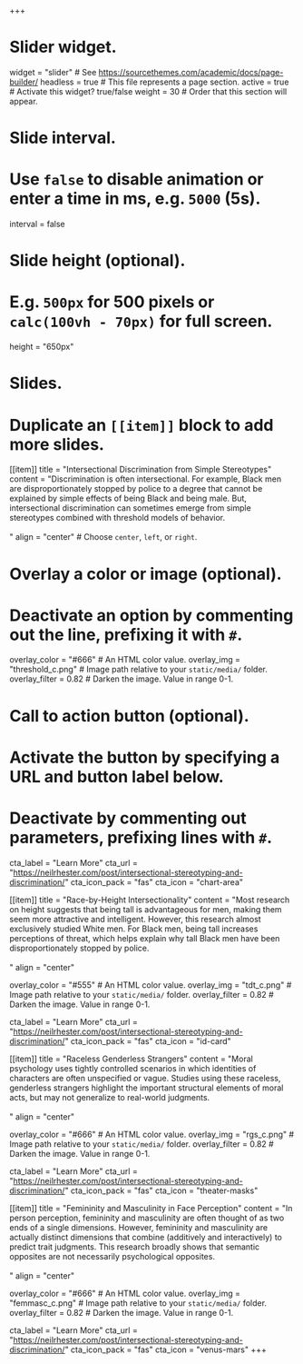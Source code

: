 +++
# Slider widget.
widget = "slider"  # See https://sourcethemes.com/academic/docs/page-builder/
headless = true  # This file represents a page section.
active = true  # Activate this widget? true/false
weight = 30  # Order that this section will appear.

# Slide interval.
# Use `false` to disable animation or enter a time in ms, e.g. `5000` (5s).
interval = false

# Slide height (optional).
# E.g. `500px` for 500 pixels or `calc(100vh - 70px)` for full screen.
height = "650px"

# Slides.
# Duplicate an `[[item]]` block to add more slides.
[[item]]
  title = "Intersectional Discrimination from Simple Stereotypes"
  content = "Discrimination is often intersectional. For example, Black men are disproportionately stopped by police to a degree that cannot be explained by simple effects of being Black and being male. But, intersectional discrimination can sometimes emerge from simple stereotypes combined with threshold models of behavior.</br></br>"
  align = "center"  # Choose `center`, `left`, or `right`.
  

  # Overlay a color or image (optional).
  #   Deactivate an option by commenting out the line, prefixing it with `#`.
  overlay_color = "#666"  # An HTML color value.
  overlay_img = "threshold_c.png"  # Image path relative to your `static/media/` folder.
  overlay_filter = 0.82  # Darken the image. Value in range 0-1.

  # Call to action button (optional).
  #   Activate the button by specifying a URL and button label below.
  #   Deactivate by commenting out parameters, prefixing lines with `#`.
  cta_label = "Learn More"
  cta_url = "https://neilrhester.com/post/intersectional-stereotyping-and-discrimination/"
  cta_icon_pack = "fas"
  cta_icon = "chart-area"

[[item]]
  title = "Race-by-Height Intersectionality"
  content = "Most research on height suggests that being tall is advantageous for men, making them seem more attractive and intelligent. However, this research almost exclusively studied White men. For Black men, being tall increases perceptions of threat, which helps explain why tall Black men have been disproportionately stopped by police.</br></br>"
  align = "center"

  overlay_color = "#555"  # An HTML color value.
  overlay_img = "tdt_c.png"  # Image path relative to your `static/media/` folder.
  overlay_filter = 0.82  # Darken the image. Value in range 0-1.
  
  cta_label = "Learn More"
  cta_url = "https://neilrhester.com/post/intersectional-stereotyping-and-discrimination/"
  cta_icon_pack = "fas"
  cta_icon = "id-card"

[[item]]
  title = "Raceless Genderless Strangers"
  content = "Moral psychology uses tightly controlled scenarios in which identities of characters are often unspecified or vague. Studies using these raceless, genderless strangers highlight the important structural elements of moral acts, but may not generalize to real-world judgments.</br></br>"
  align = "center"

  overlay_color = "#666"  # An HTML color value.
  overlay_img = "rgs_c.png"  # Image path relative to your `static/media/` folder.
  overlay_filter = 0.82  # Darken the image. Value in range 0-1.
  
  cta_label = "Learn More"
  cta_url = "https://neilrhester.com/post/intersectional-stereotyping-and-discrimination/"
  cta_icon_pack = "fas"
  cta_icon = "theater-masks"
  
  [[item]]
  title = "Femininity and Masculinity in Face Perception"
  content = "In person perception, femininity and masculinity are often thought of as two ends of a single dimensions. However, femininity and masculinity are actually distinct dimensions that combine (additively and interactively) to predict trait judgments. This research broadly shows that semantic opposites are not necessarily psychological opposites.</br></br>"
  align = "center"

  overlay_color = "#666"  # An HTML color value.
  overlay_img = "femmasc_c.png"  # Image path relative to your `static/media/` folder.
  overlay_filter = 0.82  # Darken the image. Value in range 0-1.
  
  cta_label = "Learn More"
  cta_url = "https://neilrhester.com/post/intersectional-stereotyping-and-discrimination/"
  cta_icon_pack = "fas"
  cta_icon = "venus-mars"
+++
